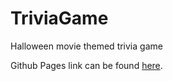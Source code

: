 # TriviaGame
Halloween movie themed trivia game

Github Pages link can be found [here](https://james-ritchey.github.io/TriviaGame/).
